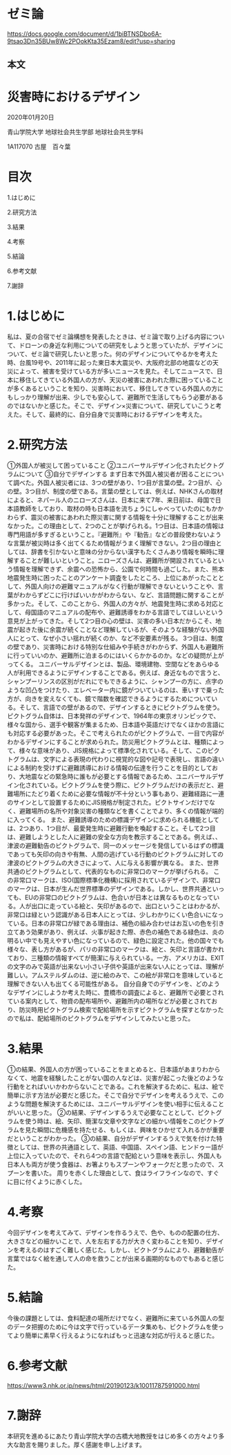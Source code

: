 
# ゼミ論
https://docs.google.com/document/d/1biBTNSDbo6A-9tsao3Dn35BUw8Wc2POokKta35Ezam8/edit?usp=sharing

## 本文
# 災害時におけるデザイン
2020年01月20日

青山学院大学 地球社会共生学部 地球社会共生学科

1A117070 古屋　百々葉

# 目次
1.はじめに

2.研究方法

3.結果

4.考察

5.結論

6.参考文献

7.謝辞

# 1.はじめに
私は、夏の合宿でゼミ論構想を発表したときは、ゼミ論で取り上げる内容について、ドローンの身近な利用についての研究をしようと思っていたが、デザインについて、ゼミ論で研究したいと思った。何のデザインについてやるかを考えた時、台風19号や、2011年に起った東日本大震災や、大阪府北部の地震などの天災によって、被害を受けている方が多いニュースを見た。そしてニュースで、日本に移住してきている外国人の方が、天災の被害にあわれた際に困っていることが多くあるということを知り、災害時において、移住してきている外国人の方にもしっかり理解が出来、少しでも安心して、避難所で生活してもらう必要があるのではないかと感じた。そこで、デザイン×災害について、研究していこうと考えた。そして、最終的に、自分自身で災害時におけるデザインを考えた。

# 2.研究方法
①外国人が被災して困っていること
②ユニバーサルデザイン化されたピクトグラムについて
③自分でデザインする
まず日本で外国人被災者が困ることについて調べた。外国人被災者には、3つの壁があり、1つ目が言葉の壁。2つ目が、心の壁。3つ目が、制度の壁である。言葉の壁としては、例えば、NHKさんの取材によると、ネパール人のニローズさんは、日本に来て7年、来日前は、母国で日本語教師をしており、取材の時も日本語を流ちょうにしゃべっていたのにもかかわらず、震災の被害にあわれた際災害に関する情報を十分に理解することが出来なかった。この理由として、2つのことが挙げられる。1つ目は、日本語の情報は専門用語が多すぎるということ。『避難所』や『勧告』などの普段使わないような言葉が被災時は多く出てくるため情報がうまく理解できない。2つ目の理由としては、辞書を引かないと意味の分からない漢字もたくさんあり情報を瞬時に理解することが難しいということ。ニローズさんは、避難所が開設されているという情報を理解できず、余震への恐怖から、公園で何時間も過ごした。また、熊本地震発生時に困ったことのアンケート調査をしたところ、上位にあがったこととして、外国人向けの避難マニュアルがなく行動が理解できないということや、言葉がわからずどこに行けばいいかがわからない、など、言語問題に関することが多かった。そして、このことから、外国人の方々が、地震発生時に求める対応として、母国語のマニュアルの配布や、避難誘導をわかる言語でしてほしいという意見が上がってきた。そして2つ目の心の壁は、災害の多い日本だからこそ、地震が起きた後に余震が続くことなど理解しているが、そのような経験がない外国人にとって、なぜ小さい揺れが続くのか、など不安要素が残る。
3つ目は、制度の壁であり、災害時における特別な仕組みや手続きがわからず、外国人も避難所に行っていいのか、避難所に泊まるのにはいくらかかるのか。などの疑問が上がってくる。
ユニバーサルデザインとは、製品、環境建物、空間などをあらゆる人が利用できるようにデザインすることである。例えば、身近なもので言うと、シャンプーリンスの区別がだれにでもできるように、シャンプーの方に、点字のような凹凸をつけたり、エレベーター内に鏡がついているのは、車いすで乗った方が、向きを変えなくても、鏡で階数を確認できるようにするためについている。そして、言語での壁があるので、デザインするときにピクトグラムを使う。ピクトグラム自体は、日本発祥のデザインで、1964年の東京オリンピックで、様々な国から、選手や観客が集まるため、日本語や英語だけでなくほかの言語にも対応する必要があった。そこで考えられたのがピクトグラムで、一目で内容がわかるデザインにすることが求められた。防災用ピクトグラムとは、種類によって、様々な意味があり、JIS規格によって標準化されている。そして、このピクトグラムは、文字による表現の代わりに視覚的な図や記号で表現し、言語の違いによる制約を受けずに避難誘導における情報の伝達を行うことを目的としており、大地震などの緊急時に誰もが必要とする情報であるため、ユニバーサルデザイン化されている。ピクトグラムを使う際に、ピクトグラムだけの表示だと、避難場所にたどり着くために必要な情報が不十分という事もあり、避難経路に一連のサインとして設置するためにJIS規格が制定された。ピクトサインだけでなく、避難場所の名所や対象災害の種類などを書くことでより、多くの情報が端的に入ってくる。
また、避難誘導のための標識デザインに求められる機能としては、2つあり、1つ目が、最愛発生時に避難行動を喚起すること。そして2つ目は、避難しようとした人に避難の安全な方向を教示することである。例えば、、津波の避難勧告のピクトグラムで、同一のメッセージを発信しているはずの標識であっても矢印の向きや有無、人間の逃げている行動のピクトグラムに対しての津波のピクトグラムの大きさによって、人に与える影響が異なる。
また、世界共通のピクトグラムとして、代表的なものに非常口のマークが挙げられる。
この非常口マークは、ISO(国際標準化機構)に採用されているデザインで、非常口のマークは、日本が生んだ世界標準のデザインである。しかし、世界共通といっても、EUの非常口のピクトグラムは、色合いが日本とは異なるものとなっている。人が出口に走っている絵と、矢印があるので、出口ということはわかるが、非常口は緑という認識がある日本人にとっては、少しわかりにくい色合いになっている。日本の非常口が緑である理由は、補色の組み合わせはお互いの色を引き立てあう効果があり、例えば、火事が起きた際、赤色の補色である緑色は、炎の明るい中でも見えやすい色になっているので、緑色に設定された。他の国々でも様々な、表し方があるが、パリの非常口のマークは、絵と、矢印と言語が書かれており、三種類の情報すべてが簡潔に与えられている。一方、アメリカは、EXITの文字のみで英語が出来ない小さい子供や英語が出来ない人にとっては、理解が難しい。アムステルダムのは、逆に絵のみで、この絵が非常口を意味していると理解できない人も出てくる可能性がある。
自分自身でのデザインを、どのようなデザインにしようか考えた時に、豊橋市の調査によると、避難所で必要とされている案内として、物資の配布場所や、避難所内の場所などが必要とされており、防災時用ピクトグラム検索で配給場所を示すピクトグラムを探すとなかったので私は、配給場所のピクトグラムをデザインしてみたいと思った。

# 3.結果
①の結果、外国人の方が困っていることをまとめると、日本語があまりわからなくて、地震を経験したことがない国の人などは、災害が起こった後どのような行動をとればいいかわからないことである。これを解決するために、私は、絵で簡単に示す方法が必要だと感じた。そこで自分でデザインを考えるうえで、このような問題を解決するためには、ユニバーサルデザインを使い相手に伝えることがいいと思った。
②の結果、デザインするうえで必要なこととして、ピクトグラムを使う時は、絵、矢印、簡潔な文章や文字などの細かい情報をこのピクトグラムを見た瞬間に危機感を持たせる、もしくは、興味をひかせて入れるかが重要だということがわかった。
③の結果、自分がデザインするうえで気を付けた特徴としては、世界の共通語として、英語、中国語、スペイン語、ヒンドゥー語が上位に入っていたので、それら4つの言語で配給という意味を表示し、外国人も日本人も両方が使う食器は、お箸よりもスプーンやフォークだと思ったので、スプーンを書いた。
周りを赤くした理由として、食はライフラインなので、すぐに目に付くように赤くした。

# 4.考察
今回デザインを考えてみて、デザインを作るうえで、色や、ものの配置の仕方、大きさなどの細かいことで、人を左右する力が大きく変わることを知り、デザインを考えるのはすごく難しく感じた。しかし、ピクトグラムにより、避難勧告が言葉ではなく絵を通して人の命を救うことが出来る画期的なものでもあると感じた。

# 5.結論
今後の課題としては、食料配達の場所だけでなく、避難所に来ている外国人の型のデータ把握のために今は文字で行っているデータ集めも、ピクトグラムを使ってより簡単に素早く行えるようになればもっと迅速な対応が行えると感じた。

# 6.参考文献
https://www3.nhk.or.jp/news/html/20190123/k10011787591000.html


# 7.謝辞

本研究を進めるにあたり青山学院大学の古橋大地教授をはじめ多くの方々より多大な助言を賜りました。厚く感謝を申し上げます。



